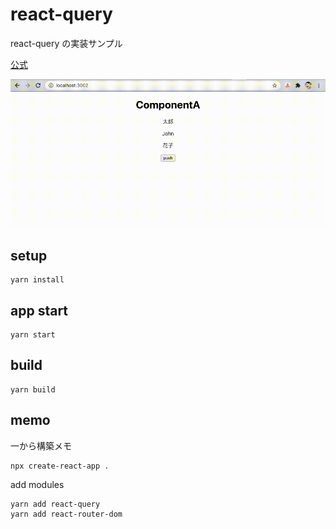 # react-query

react-query の実装サンプル

[公式](https://react-query.tanstack.com/)

![demo](./demo.gif)

## setup

```
yarn install
```

## app start

```
yarn start
```

## build

```
yarn build
```

## memo

一から構築メモ

```
npx create-react-app .
```

add modules

```
yarn add react-query
yarn add react-router-dom
```
